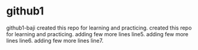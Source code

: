 # github1
github1-baji
created this repo for learning and practicing.
created this repo for learning and practicing.
adding few more lines line5.
adding few more lines line6.
adding few more lines line7.
